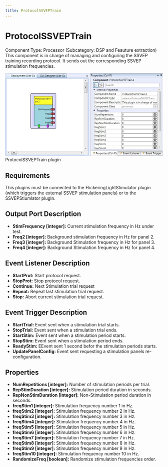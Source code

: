 ```yaml
---
title: ProtocolSSVEPTrain
---
```


# ProtocolSSVEPTrain

Component Type: Processor (Subcategory: DSP and Feauture extraction) This component is in charge of managing and configuring the SSVEP training recording protocol. It sends out the corresponding SSVEP stimulation frequencies.

![Screenshot: ProtocolSSVEPTrain plugin](./img/ProtocolSSVEPTrain.jpg "Screenshot: ProtocolSSVEPTrain plugin")  
ProtocolSSVEPTrain plugin

## Requirements

This plugins must be connected to the FlickeringLightStimulator plugin (which triggers the external SSVEP stimulation panels) or to the SSVEPStiumlator plugin.

## Output Port Description

- **StimFrequency \[integer\]:** Current stimulation frequency in Hz under test.
- **Freq2 \[integer\]:** Background stimulation frequency in Hz for panel 2.
- **Freq3 \[integer\]:** Background Stimulation frequency in Hz for panel 3.
- **Freq4 \[integer\]:** Background Stimulation frequency in Hz for panel 4.

## Event Listener Description

- **StartProt:** Start protocol request.
- **StopProt:** Stop protocol request.
- **Continue:** Next Stimulation trial request
- **Repeat:** Repeat last stimulation trial request.
- **Stop:** Abort current stimulation trial request.

## Event Trigger Description

- **StartTrial:** Event sent when a stimulation trial starts.
- **StopTrial:** Event sent when a stimulation trial ends.
- **StartStim:** Event sent when a stimulation period starts.
- **StopStim:** Event sent when a stimulation period ends.
- **ReadyStim:** EEvent sent 1 second befor the stimulation periods starts.
- **UpdatePanelConfig:** Event sent requesting a stimulation panels re-configuration.

## Properties

- **NumRepetitions \[integer\]:** Number of stimulation periods per trial.
- **RepStimDuration \[integer\]:** Stimulation period duration in seconds.
- **RepNonStimDuration \[integer\]:** Non-Stimulation period duration in seconds.
- **freqStim1 \[integer\]:** Stimulation frequency number 1 in Hz.
- **freqStim2 \[integer\]:** Stimulation frequency number 2 in Hz.
- **freqStim3 \[integer\]:** Stimulation frequency number 3 in Hz.
- **freqStim4 \[integer\]:** Stimulation frequency number 4 in Hz.
- **freqStim5 \[integer\]:** Stimulation frequency number 5 in Hz.
- **freqStim6 \[integer\]:** Stimulation frequency number 6 in Hz.
- **freqStim7 \[integer\]:** Stimulation frequency number 7 in Hz.
- **freqStim8 \[integer\]:** Stimulation frequency number 8 in Hz.
- **freqStim9 \[integer\]:** Stimulation frequency number 9 in Hz.
- **freqStim10 \[integer\]:** Stimulation frequency number 10 in Hz.
- **RandomizeFreq \[boolean\]:** Randomize stimulation frequencies order.
